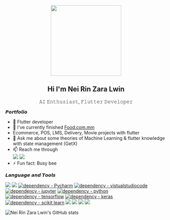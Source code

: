 <div align="center"><img width="auto" height="220px" src="https://ouch-cdn2.icons8.com/BspfrbRwYEUcdvjtFw6e-7RCiGlMGP_24gkRM5IGJFQ/rs:fit:952:912/czM6Ly9pY29uczgu/b3VjaC1wcm9kLmFz/c2V0cy9wbmcvMTI3/LzQxODFmMTUwLTBh/YjQtNDEwMi04YTA2/LWQwYmViNjVkYmFh/OC5wbmc.png" /></div>

<h2 align="center">Hi I'm Nei Rin Zara Lwin</h2>
<p align="center">𝙰𝙸 𝙴𝚗𝚝𝚑𝚞𝚜𝚒𝚊𝚜𝚝, 𝙵𝚕𝚞𝚝𝚝𝚎𝚛 𝙳𝚎𝚟𝚎𝚕𝚘𝚙𝚎𝚛</p>


𝙋𝙤𝙧𝙩𝙛𝙤𝙡𝙞𝙤

- 🔭 Flutter developer
- 🌱 I've currently finished [Food.com.mm](https://apps.apple.com/us/app/food-com-mm/id6446515746)
- Ecommerce, POS, LMS, Delivery, Movie projects with flutter
- 💬 Ask me about some theories of Machine Learning & flutter knowledge with state management (GetX)
- 📫 Reach me through <br>
<a href='https://www.facebook.com/lwinneirinzara'><img src = 'https://img.shields.io/badge/Nei Rin Zara Lwin-white?style=for-the-badge&logo=facebook&logoColor=1877F2'></a>
<a href='https://www.instagram.com/nei_rin_zara_lwin/'><img src = 'https://img.shields.io/badge/@nei_rin_zara_lwin-white?style=for-the-badge&logo=instagram&logoColor=E4405F'></a>
- ⚡ Fun fact: Busy bee


𝙇𝙖𝙣𝙜𝙪𝙖𝙜𝙚 𝙖𝙣𝙙 𝙏𝙤𝙤𝙡𝙨

<p align="left"> 
    <a href = 'https://pytorch.org'><img src = 'https://img.shields.io/badge/-Pytorch-white?style=for-the-badge&logo=pytorch'></img></a>
    <a href = 'https://www.anaconda.com/'><img src = 'https://img.shields.io/badge/-Anaconda-white?style=for-the-badge&logo=anaconda'></img></a>
    <a href="https://www.npmjs.com/package/Pycharm"><img src="https://img.shields.io/badge/Pycharm-white?style=for-the-badge&logo=Pycharm&logoColor=black" alt="dependency - Pycharm"></a>
    <a href="https://code.visualstudio.com/"><img src="https://img.shields.io/badge/vscode-white?style=for-the-badge&logo=visualstudiocode&logoColor=blue" alt="dependency - vistualstudiocode" alt="Package - virtualstudiocode"></a>
    <a href="https://jupyter.org/"><img src="https://img.shields.io/badge/jupyter-white?style=for-the-badge&logo=jupyter&logoColor=default" alt="dependency - jupyter" alt="Package - jupyter"></a>
    <a href="https://www.python.org/"><img src="https://img.shields.io/badge/python-white?style=for-the-badge&logo=python&logoColor=default" alt="dependency - python" alt="Package - python"></a>
    <a href="https://www.tensorflow.org/"><img src="https://img.shields.io/badge/tensorflow-white?style=for-the-badge&logo=tensorflow&logoColor=default" alt="dependency - tensorflow" alt="Package - tensorflow"></a>
    <a href="https://keras.io/"><img src="https://img.shields.io/badge/keras-white?style=for-the-badge&logo=keras&logoColor=red" alt="dependency - keras" alt="Package - keras"></a>
    <a href="https://scikit-learn.org/stable/"><img src="https://img.shields.io/badge/scikit learn-white?style=for-the-badge&logo=scikit learn&logoColor=red" alt="dependency - scikit learn" alt="Package - scikit learn"></a>
<a href="https://www.microsoft.com/"><img src="https://img.shields.io/badge/Window 11-white?style=for-the-badge&logo=windows&logoColor=0078D6"></a> 
<a href="https://dart.dev/"><img src="https://img.shields.io/badge/Dart-white?style=for-the-badge&logo=dart&logoColor=0175C2"></a>
<a href="https://flutter.dev/"><img src="https://img.shields.io/badge/Flutter-white?style=for-the-badge&logo=flutter&logoColor=02569B"></a> 
<a href="https://flutter.dev/"><img src="https://img.shields.io/badge/NVIDIA-GTX1660Ti-76B900?style=for-the-badge&logo=nvidia&logoColor=white"></a> 
</p>

![Nei Rin Zara Lwin's GitHub stats](https://github-readme-stats.vercel.app/api?username=neirinzaralwin&show_icons=true&theme=radical&text_color=black&bg_color=white&title_color=5200bd&icon_color=blue)
